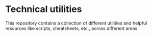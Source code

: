 # Technical utilities

This repository contains a collection of different utilities and helpful resources like scripts, cheatsheets, etc., across different areas.
